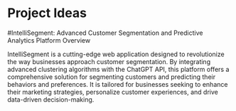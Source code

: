 # Project Ideas

#IntelliSegment: Advanced Customer Segmentation and Predictive Analytics Platform
Overview

IntelliSegment is a cutting-edge web application designed to revolutionize the way businesses approach customer segmentation. By integrating advanced clustering algorithms with the ChatGPT API, this platform offers a comprehensive solution for segmenting customers and predicting their behaviors and preferences. It is tailored for businesses seeking to enhance their marketing strategies, personalize customer experiences, and drive data-driven decision-making.


